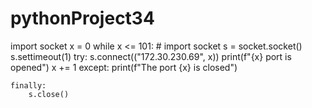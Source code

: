 # pythonProject34


import socket
x = 0
while x <= 101:  #  import socket
    s = socket.socket()
    s.settimeout(1)
    try:
        s.connect(("172.30.230.69", x))
        print(f"{x} port is opened")
        x += 1
    except:
        print(f"The port {x} is closed")

    finally:
        s.close()

